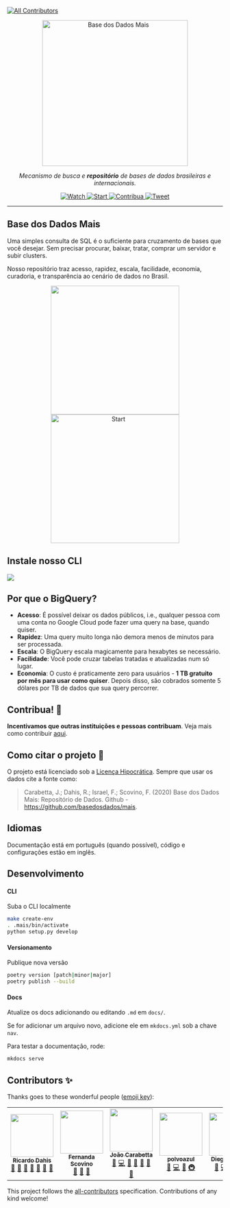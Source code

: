 
<!-- ALL-CONTRIBUTORS-BADGE:START - Do not remove or modify this section -->
[![All Contributors](https://img.shields.io/badge/all_contributors-5-orange.svg?style=flat-square)](#contributors-)
<!-- ALL-CONTRIBUTORS-BADGE:END -->
<!-- Header -->
<p align="center">
  <a href="https://basedosdados.github.io/mais/">
    <img src="docs/images/bdmais_logo.png" width="340" alt="Base dos Dados Mais">
  </a>
</p>


<p align="center">
    <em>Mecanismo de busca e <b>repositório</b> de bases de dados brasileiras e internacionais.</em>
</p>

<p align="center">
  <a href="https://github.com/basedosdados/mais/subscription" target="_blank">
    <img src="https://img.shields.io/github/watchers/basedosdados/mais.svg?style=social" alt="Watch">
  </a>
  <a href="https://github.com/basedosdados/mais/stargazers" target="_blank">
    <img src="https://img.shields.io/github/stars/basedosdados/mais.svg?style=social" alt="Start">
  </a>
  <a href="https://apoia.se/basedosdados" target="_blank">
    <img src="http://img.shields.io/badge/%E2%9D%A4%20Contribua!%EF%B8%8F%20-%20-ff69b4?style=social" alt="Contribua">
  </a>
  </div>
  <a href="https://twitter.com/intent/tweet?text=Baixe%20e%20faça%20queries%20em%20dados%20publicos,%20tratados%20e%20gratuitos%20com%20a%20Base%20dos%20Dados%20Mais%20🔍%20➕:%20https://basedosdados.github.io/mais/%20via%20@basedosdados" target="_blank">
    <img src="https://img.shields.io/twitter/url/https/github.com/jonsn0w/hyde.svg?style=social" alt="Tweet">
  </a>
</p>

---

## Base dos Dados Mais

Uma simples consulta de SQL é o suficiente para cruzamento de bases que
você desejar. Sem precisar procurar, baixar, tratar, comprar um servidor
e subir clusters.

Nosso repositório traz acesso, rapidez, escala, facilidade, economia,
curadoria, e transparência ao cenário de dados no Brasil.


<p align="center" display="inline-block">
  <a href="https://console.cloud.google.com/bigquery?p=basedosdados&page=project" target="_blank">
    <img src="docs/images/bq_button.png" alt="" width="300" display="inline-block" margin="200">
  </a>
  <a href="https://basedosdados.github.io/mais" target="_blank" display="inline-block" margin="200">
    <img src="docs/images/docs_button.png" alt="Start" width="300">
  </a>
</p>

## Instale nosso CLI

[![](docs/images/bdd_install.png)](basedosdados.github.io/mais)


## Por que o BigQuery?

- **Acesso**: É possível deixar os dados públicos, i.e., qualquer
  pessoa com uma conta no Google Cloud pode fazer uma query na base,
  quando quiser.
- **Rapidez**: Uma query muito longa não demora menos de minutos para
  ser processada.
- **Escala**: O BigQuery escala magicamente para hexabytes se necessário.
- **Facilidade**: Você pode cruzar tabelas tratadas e atualizadas num só lugar.
- **Economia**: O custo é praticamente zero para usuários - **1
  TB gratuito por mês para usar como quiser**. Depois disso, são cobrados
  somente 5 dólares por TB de dados que sua query percorrer.

## Contribua! 💚

**Incentivamos que outras instituições e pessoas contribuam**. Veja mais
como contribuir [aqui](https://basedosdados.github.io/mais/github/).

## Como citar o projeto 📝

O projeto está licenciado sob a [Licença Hipocrática](https://firstdonoharm.dev/version/2/1/license.html). Sempre que usar os dados cite a fonte como:

> Carabetta, J.; Dahis, R.; Israel, F.; Scovino, F. (2020) Base dos Dados Mais: Repositório de Dados. Github - https://github.com/basedosdados/mais.

## Idiomas

Documentação está em português (quando possível), código e configurações
estão em inglês.

## Desenvolvimento

#### CLI

Suba o CLI localmente

```sh
make create-env
. .mais/bin/activate
python setup.py develop
```

#### Versionamento

Publique nova versão

```sh
poetry version [patch|minor|major]
poetry publish --build
```

#### Docs
Atualize os docs adicionando ou editando `.md` em `docs/`.

Se for adicionar um arquivo novo, adicione ele em `mkdocs.yml` sob a chave `nav`.

Para testar a documentação, rode:

```sh
mkdocs serve 
```

## Contributors ✨

Thanks goes to these wonderful people ([emoji key](https://allcontributors.org/docs/en/emoji-key)):

<!-- ALL-CONTRIBUTORS-LIST:START - Do not remove or modify this section -->
<!-- prettier-ignore-start -->
<!-- markdownlint-disable -->
<table>
  <tr>
    <td align="center"><a href="http://www.ricardodahis.com"><img src="https://avatars0.githubusercontent.com/u/6617207?v=4" width="100px;" alt=""/><br /><sub><b>Ricardo Dahis</b></sub></a><br /><a href="#ideas-rdahis" title="Ideas, Planning, & Feedback">🤔</a> <a href="#blog-rdahis" title="Blogposts">📝</a> <a href="https://github.com/basedosdados/mais/pulls?q=is%3Apr+reviewed-by%3Ardahis" title="Reviewed Pull Requests">👀</a> <a href="#projectManagement-rdahis" title="Project Management">📆</a> <a href="https://github.com/basedosdados/mais/issues?q=author%3Ardahis" title="Bug reports">🐛</a> <a href="#maintenance-rdahis" title="Maintenance">🚧</a> <a href="#question-rdahis" title="Answering Questions">💬</a></td>
    <td align="center"><a href="https://fernandascovino.github.io/"><img src="https://avatars2.githubusercontent.com/u/20743819?v=4" width="100px;" alt=""/><br /><sub><b>Fernanda Scovino</b></sub></a><br /><a href="#ideas-fernandascovino" title="Ideas, Planning, & Feedback">🤔</a> <a href="https://github.com/basedosdados/mais/commits?author=fernandascovino" title="Documentation">📖</a> <a href="https://github.com/basedosdados/mais/pulls?q=is%3Apr+reviewed-by%3Afernandascovino" title="Reviewed Pull Requests">👀</a></td>
    <td align="center"><a href="https://github.com/JoaoCarabetta"><img src="https://avatars1.githubusercontent.com/u/19963732?v=4" width="100px;" alt=""/><br /><sub><b>João Carabetta</b></sub></a><br /><a href="#ideas-JoaoCarabetta" title="Ideas, Planning, & Feedback">🤔</a> <a href="https://github.com/basedosdados/mais/commits?author=JoaoCarabetta" title="Code">💻</a> <a href="https://github.com/basedosdados/mais/pulls?q=is%3Apr+reviewed-by%3AJoaoCarabetta" title="Reviewed Pull Requests">👀</a> <a href="#projectManagement-JoaoCarabetta" title="Project Management">📆</a> <a href="https://github.com/basedosdados/mais/issues?q=author%3AJoaoCarabetta" title="Bug reports">🐛</a> <a href="#maintenance-JoaoCarabetta" title="Maintenance">🚧</a> <a href="#question-JoaoCarabetta" title="Answering Questions">💬</a></td>
    <td align="center"><a href="https://github.com/polvoazul"><img src="https://avatars2.githubusercontent.com/u/1513181?v=4" width="100px;" alt=""/><br /><sub><b>polvoazul</b></sub></a><br /><a href="#ideas-polvoazul" title="Ideas, Planning, & Feedback">🤔</a> <a href="https://github.com/basedosdados/mais/commits?author=polvoazul" title="Code">💻</a> <a href="https://github.com/basedosdados/mais/pulls?q=is%3Apr+reviewed-by%3Apolvoazul" title="Reviewed Pull Requests">👀</a> <a href="#infra-polvoazul" title="Infrastructure (Hosting, Build-Tools, etc)">🚇</a></td>
    <td align="center"><a href="https://github.com/d116626"><img src="https://avatars2.githubusercontent.com/u/8954716?v=4" width="100px;" alt=""/><br /><sub><b>Diego Oliveira</b></sub></a><br /><a href="#ideas-d116626" title="Ideas, Planning, & Feedback">🤔</a> <a href="https://github.com/basedosdados/mais/commits?author=d116626" title="Code">💻</a> <a href="#userTesting-d116626" title="User Testing">📓</a> <a href="https://github.com/basedosdados/mais/pulls?q=is%3Apr+reviewed-by%3Ad116626" title="Reviewed Pull Requests">👀</a> <a href="https://github.com/basedosdados/mais/issues?q=author%3Ad116626" title="Bug reports">🐛</a></td>
  </tr>
</table>

<!-- markdownlint-enable -->
<!-- prettier-ignore-end -->
<!-- ALL-CONTRIBUTORS-LIST:END -->

This project follows the [all-contributors](https://github.com/all-contributors/all-contributors) specification. Contributions of any kind welcome!